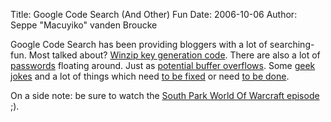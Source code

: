 Title: Google Code Search (And Other) Fun
Date: 2006-10-06
Author: Seppe "Macuyiko" vanden Broucke

Google Code Search has been providing bloggers with a lot of searching-fun. Most talked about? [Winzip key generation code](http://www.google.com/codesearch?q=+keygen+name+serial+show:n7lzx83Fh-k:Z1tHhQiuqr0:5FzGruqYsUI&sa=N&amp;cd=21&ct=rc&cs_p=www.cs.mcgill.ca/%7Ecs520/JOOS1.1/joosbench2005-v2.tar.gz&cs_f=joosbench05/01Benchmark/KeyGen.java#a0). There are also a lot of [passwords](http://www.google.com/codesearch?as_q=username&btnG=Search%20Code&as_lang=&as_license_restrict=i&as_license=&as_package=&as_filename=wp-config.php&as_case=) floating around. Just as [potential buffer overflows](http://www.google.com/codesearch?q=buffer+%22should+be+big+enough%22). Some [geek jokes](http://google.com/codesearch?q=%22here+be+dragons%22) and a lot of things which need [to be fixed](http://www.google.com/codesearch?hl=en&lr=&q=%22+fix+this%22&btnG=Search) or need [to be done](http://www.google.com/codesearch?hl=en&amp;lr=&q=%22+to+do%22&btnG=Search).  
On a side note: be sure to watch the [South Park World Of Warcraft episode](http://www.dailymotion.com/SolTek/video/xgv4c_south-park-wow) ;). 